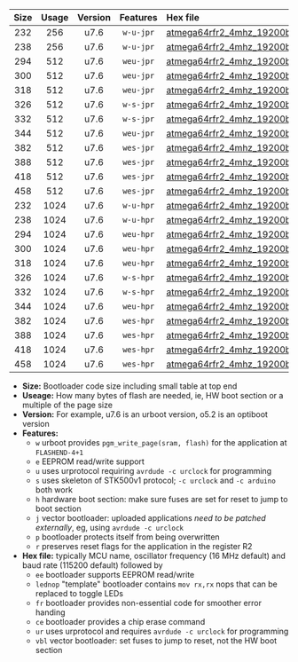 |Size|Usage|Version|Features|Hex file|
|:-:|:-:|:-:|:-:|:--|
|232|256|u7.6|`w-u-jpr`|[atmega64rfr2_4mhz_19200bps_ur_vbl.hex](https://raw.githubusercontent.com/stefanrueger/urboot/main/bootloaders/atmega64rfr2/fcpu_4mhz/19200_bps/atmega64rfr2_4mhz_19200bps_ur_vbl.hex)|
|238|256|u7.6|`w-u-jpr`|[atmega64rfr2_4mhz_19200bps_lednop_ur_vbl.hex](https://raw.githubusercontent.com/stefanrueger/urboot/main/bootloaders/atmega64rfr2/fcpu_4mhz/19200_bps/atmega64rfr2_4mhz_19200bps_lednop_ur_vbl.hex)|
|294|512|u7.6|`weu-jpr`|[atmega64rfr2_4mhz_19200bps_ee_ur_vbl.hex](https://raw.githubusercontent.com/stefanrueger/urboot/main/bootloaders/atmega64rfr2/fcpu_4mhz/19200_bps/atmega64rfr2_4mhz_19200bps_ee_ur_vbl.hex)|
|300|512|u7.6|`weu-jpr`|[atmega64rfr2_4mhz_19200bps_ee_lednop_ur_vbl.hex](https://raw.githubusercontent.com/stefanrueger/urboot/main/bootloaders/atmega64rfr2/fcpu_4mhz/19200_bps/atmega64rfr2_4mhz_19200bps_ee_lednop_ur_vbl.hex)|
|318|512|u7.6|`weu-jpr`|[atmega64rfr2_4mhz_19200bps_ee_lednop_fr_ur_vbl.hex](https://raw.githubusercontent.com/stefanrueger/urboot/main/bootloaders/atmega64rfr2/fcpu_4mhz/19200_bps/atmega64rfr2_4mhz_19200bps_ee_lednop_fr_ur_vbl.hex)|
|326|512|u7.6|`w-s-jpr`|[atmega64rfr2_4mhz_19200bps_vbl.hex](https://raw.githubusercontent.com/stefanrueger/urboot/main/bootloaders/atmega64rfr2/fcpu_4mhz/19200_bps/atmega64rfr2_4mhz_19200bps_vbl.hex)|
|332|512|u7.6|`w-s-jpr`|[atmega64rfr2_4mhz_19200bps_lednop_vbl.hex](https://raw.githubusercontent.com/stefanrueger/urboot/main/bootloaders/atmega64rfr2/fcpu_4mhz/19200_bps/atmega64rfr2_4mhz_19200bps_lednop_vbl.hex)|
|344|512|u7.6|`weu-jpr`|[atmega64rfr2_4mhz_19200bps_ee_lednop_fr_ce_ur_vbl.hex](https://raw.githubusercontent.com/stefanrueger/urboot/main/bootloaders/atmega64rfr2/fcpu_4mhz/19200_bps/atmega64rfr2_4mhz_19200bps_ee_lednop_fr_ce_ur_vbl.hex)|
|382|512|u7.6|`wes-jpr`|[atmega64rfr2_4mhz_19200bps_ee_vbl.hex](https://raw.githubusercontent.com/stefanrueger/urboot/main/bootloaders/atmega64rfr2/fcpu_4mhz/19200_bps/atmega64rfr2_4mhz_19200bps_ee_vbl.hex)|
|388|512|u7.6|`wes-jpr`|[atmega64rfr2_4mhz_19200bps_ee_lednop_vbl.hex](https://raw.githubusercontent.com/stefanrueger/urboot/main/bootloaders/atmega64rfr2/fcpu_4mhz/19200_bps/atmega64rfr2_4mhz_19200bps_ee_lednop_vbl.hex)|
|418|512|u7.6|`wes-jpr`|[atmega64rfr2_4mhz_19200bps_ee_lednop_fr_vbl.hex](https://raw.githubusercontent.com/stefanrueger/urboot/main/bootloaders/atmega64rfr2/fcpu_4mhz/19200_bps/atmega64rfr2_4mhz_19200bps_ee_lednop_fr_vbl.hex)|
|458|512|u7.6|`wes-jpr`|[atmega64rfr2_4mhz_19200bps_ee_lednop_fr_ce_vbl.hex](https://raw.githubusercontent.com/stefanrueger/urboot/main/bootloaders/atmega64rfr2/fcpu_4mhz/19200_bps/atmega64rfr2_4mhz_19200bps_ee_lednop_fr_ce_vbl.hex)|
|232|1024|u7.6|`w-u-hpr`|[atmega64rfr2_4mhz_19200bps_ur.hex](https://raw.githubusercontent.com/stefanrueger/urboot/main/bootloaders/atmega64rfr2/fcpu_4mhz/19200_bps/atmega64rfr2_4mhz_19200bps_ur.hex)|
|238|1024|u7.6|`w-u-hpr`|[atmega64rfr2_4mhz_19200bps_lednop_ur.hex](https://raw.githubusercontent.com/stefanrueger/urboot/main/bootloaders/atmega64rfr2/fcpu_4mhz/19200_bps/atmega64rfr2_4mhz_19200bps_lednop_ur.hex)|
|294|1024|u7.6|`weu-hpr`|[atmega64rfr2_4mhz_19200bps_ee_ur.hex](https://raw.githubusercontent.com/stefanrueger/urboot/main/bootloaders/atmega64rfr2/fcpu_4mhz/19200_bps/atmega64rfr2_4mhz_19200bps_ee_ur.hex)|
|300|1024|u7.6|`weu-hpr`|[atmega64rfr2_4mhz_19200bps_ee_lednop_ur.hex](https://raw.githubusercontent.com/stefanrueger/urboot/main/bootloaders/atmega64rfr2/fcpu_4mhz/19200_bps/atmega64rfr2_4mhz_19200bps_ee_lednop_ur.hex)|
|318|1024|u7.6|`weu-hpr`|[atmega64rfr2_4mhz_19200bps_ee_lednop_fr_ur.hex](https://raw.githubusercontent.com/stefanrueger/urboot/main/bootloaders/atmega64rfr2/fcpu_4mhz/19200_bps/atmega64rfr2_4mhz_19200bps_ee_lednop_fr_ur.hex)|
|326|1024|u7.6|`w-s-hpr`|[atmega64rfr2_4mhz_19200bps.hex](https://raw.githubusercontent.com/stefanrueger/urboot/main/bootloaders/atmega64rfr2/fcpu_4mhz/19200_bps/atmega64rfr2_4mhz_19200bps.hex)|
|332|1024|u7.6|`w-s-hpr`|[atmega64rfr2_4mhz_19200bps_lednop.hex](https://raw.githubusercontent.com/stefanrueger/urboot/main/bootloaders/atmega64rfr2/fcpu_4mhz/19200_bps/atmega64rfr2_4mhz_19200bps_lednop.hex)|
|344|1024|u7.6|`weu-hpr`|[atmega64rfr2_4mhz_19200bps_ee_lednop_fr_ce_ur.hex](https://raw.githubusercontent.com/stefanrueger/urboot/main/bootloaders/atmega64rfr2/fcpu_4mhz/19200_bps/atmega64rfr2_4mhz_19200bps_ee_lednop_fr_ce_ur.hex)|
|382|1024|u7.6|`wes-hpr`|[atmega64rfr2_4mhz_19200bps_ee.hex](https://raw.githubusercontent.com/stefanrueger/urboot/main/bootloaders/atmega64rfr2/fcpu_4mhz/19200_bps/atmega64rfr2_4mhz_19200bps_ee.hex)|
|388|1024|u7.6|`wes-hpr`|[atmega64rfr2_4mhz_19200bps_ee_lednop.hex](https://raw.githubusercontent.com/stefanrueger/urboot/main/bootloaders/atmega64rfr2/fcpu_4mhz/19200_bps/atmega64rfr2_4mhz_19200bps_ee_lednop.hex)|
|418|1024|u7.6|`wes-hpr`|[atmega64rfr2_4mhz_19200bps_ee_lednop_fr.hex](https://raw.githubusercontent.com/stefanrueger/urboot/main/bootloaders/atmega64rfr2/fcpu_4mhz/19200_bps/atmega64rfr2_4mhz_19200bps_ee_lednop_fr.hex)|
|458|1024|u7.6|`wes-hpr`|[atmega64rfr2_4mhz_19200bps_ee_lednop_fr_ce.hex](https://raw.githubusercontent.com/stefanrueger/urboot/main/bootloaders/atmega64rfr2/fcpu_4mhz/19200_bps/atmega64rfr2_4mhz_19200bps_ee_lednop_fr_ce.hex)|

- **Size:** Bootloader code size including small table at top end
- **Useage:** How many bytes of flash are needed, ie, HW boot section or a multiple of the page size
- **Version:** For example, u7.6 is an urboot version, o5.2 is an optiboot version
- **Features:**
  + `w` urboot provides `pgm_write_page(sram, flash)` for the application at `FLASHEND-4+1`
  + `e` EEPROM read/write support
  + `u` uses urprotocol requiring `avrdude -c urclock` for programming
  + `s` uses skeleton of STK500v1 protocol; `-c urclock` and `-c arduino` both work
  + `h` hardware boot section: make sure fuses are set for reset to jump to boot section
  + `j` vector bootloader: uploaded applications *need to be patched externally*, eg, using `avrdude -c urclock`
  + `p` bootloader protects itself from being overwritten
  + `r` preserves reset flags for the application in the register R2
- **Hex file:** typically MCU name, oscillator frequency (16 MHz default) and baud rate (115200 default) followed by
  + `ee` bootloader supports EEPROM read/write
  + `lednop` "template" bootloader contains `mov rx,rx` nops that can be replaced to toggle LEDs
  + `fr` bootloader provides non-essential code for smoother error handing
  + `ce` bootloader provides a chip erase command
  + `ur` uses urprotocol and requires `avrdude -c urclock` for programming
  + `vbl` vector bootloader: set fuses to jump to reset, not the HW boot section
